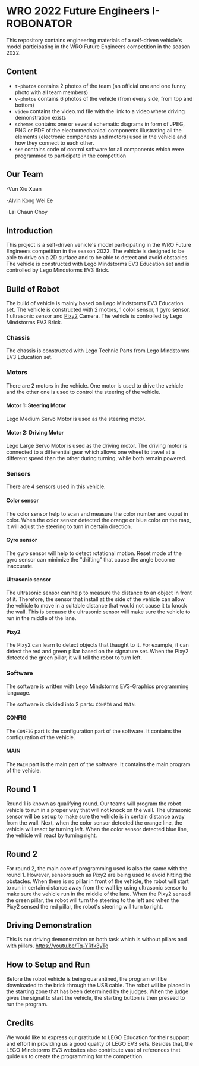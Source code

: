 # WRO 2022 Future Engineers I-ROBONATOR

This repository contains engineering materials of a self-driven vehicle's model participating in the WRO Future Engineers competition in the season 2022.

## Content

- `t-photos` contains 2 photos of the team (an official one and one funny photo with all team members)
- `v-photos` contains 6 photos of the vehicle (from every side, from top and bottom)
- `video` contains the video.md file with the link to a video where driving demonstration exists
- `schemes` contains one or several schematic diagrams in form of JPEG, PNG or PDF of the electromechanical components illustrating all the elements (electronic components and motors) used in the vehicle and how they connect to each other.
- `src` contains code of control software for all components which were programmed to participate in the competition

## Our Team

-Vun Xiu Xuan

-Alvin Kong Wei Ee 

-Lai Chaun Choy 

## Introduction

This project is a self-driven vehicle's model participating in the WRO Future Engineers competition in the season 2022. The vehicle is designed to be able to drive on a 2D surface and to be able to detect and avoid obstacles. The vehicle is constructed with Lego Mindstorms EV3 Education set and is controlled by Lego Mindstorms EV3 Brick.

## Build of Robot

The build of vehicle is mainly based on Lego Mindstorms EV3 Education set. The vehicle is constructed with 2 motors, 1 color sensor, 1 gyro sensor, 1 ultrasonic sensor and [Pixy2](https://pixycam.com/pixy2/) Camera. The vehicle is controlled by Lego Mindstorms EV3 Brick.

### Chassis

The chassis is constructed with Lego Technic Parts from Lego Mindstorms EV3 Education set.

### Motors

There are 2 motors in the vehicle. One motor is used to drive the vehicle and the other one is used to control the steering of the vehicle.

#### Motor 1: Steering Motor

Lego Medium Servo Motor is used as the steering motor.

#### Motor 2: Driving Motor

Lego Large Servo Motor is used as the driving motor. The driving motor is connected to a differential gear which allows one wheel to travel at a different speed than the other during turning, while both remain powered.

### Sensors
There are 4 sensors used in this vehicle.

#### Color sensor
The color sensor help to scan and measure the color number and ouput in color. 
When the color sensor detected the orange or blue color on the map, it will adjust the steering to turn in certain direction.

#### Gyro sensor
The gyro sensor will help to detect rotational motion. Reset mode of the gyro sensor can minimize the "drifting" that cause the angle become inaccurate.

#### Ultrasonic sensor
The ultrasonic sensor can help to measure the distance to an object in front of it. Therefore, the sensor that install at the side of the vehicle can allow the vehicle to move in a suitable distance that would not cause it to knock the wall. This is because the ultrasonic sensor will make sure the vehicle to run in the middle of the lane.

#### Pixy2
The Pixy2 can learn to detect objects that thaught to it. For example, it can detect the red and green pillar based on the signature set. When the Pixy2 detected the green pillar, it will tell the robot to turn left.

### Software

The software is written with Lego Mindstorms EV3-Graphics programming language.

The software is divided into 2 parts: `CONFIG` and `MAIN`.

#### CONFIG

The `CONFIG` part is the configuration part of the software. It contains the configuration of the vehicle.

#### MAIN

The `MAIN` part is the main part of the software. It contains the main program of the vehicle.

## Round 1
Round 1 is known as qualifying round. Our teams will program the robot vehicle to run in a proper way that will not knock on the wall. The ultrasonic sensor will be set up to make sure the vehicle is in certain distance away from the wall. Next, when the color sensor detected the orange line, the vehicle will react by turning left. When the color sensor detected blue line, the vehicle will react by turning right.

## Round 2
For round 2, the main core of programming used is also the same with the round 1. However, sensors such as Pixy2 are being used to avoid hitting the obstacles. When there is no pillar in front of the vehicle, the robot will start to run in certain distance away from the wall by using ultrasonic sensor to make sure the vehicle run in the middle of the lane. When the Pixy2 sensed the green pillar, the robot will turn the steering to the left and when the Pixy2 sensed the red pillar, the robot's steering will turn to right.

## Driving Demonstration
This is our driving demonstration on both task which is without pillars and with pillars.
https://youtu.be/Tq-YRfk3yTg 

## How to Setup and Run
Before the robot vehicle is being quarantined, the program will be downloaded to the brick through the USB cable. The robot will be placed in the starting zone that has been determined by the judges.  When the judge gives the signal to start the vehicle, the starting button is then pressed to run the program.


## Credits
We would like to express our gratitude to LEGO Education for their support and effort in providing us a good quality of LEGO EV3 sets. Besides that, the LEGO Mindstorms EV3 websites also contribute vast of references that guide us to create the programming for the competition.
